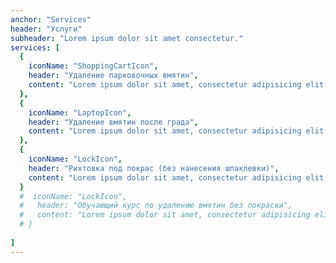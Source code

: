 ```yaml
---
anchor: "Services"
header: "Услуги"
subheader: "Lorem ipsum dolor sit amet consectetur."
services: [
  {
    iconName: "ShoppingCartIcon",
    header: "Удаление парковочных вмятин",
    content: "Lorem ipsum dolor sit amet, consectetur adipisicing elit. Minima maxime quam architecto quo inventore harum ex magni, dicta impedit."
  },
  {
    iconName: "LaptopIcon",
    header: "Удаление вмятин после града",
    content: "Lorem ipsum dolor sit amet, consectetur adipisicing elit. Minima maxime quam architecto quo inventore harum ex magni, dicta impedit."
  },
  {
    iconName: "LockIcon",
    header: "Рихтовка под покрас (без нанесения шпаклевки)",
    content: "Lorem ipsum dolor sit amet, consectetur adipisicing elit. Minima maxime quam architecto quo inventore harum ex magni, dicta impedit."
  }
  #  iconName: "LockIcon",
  #   header: "Обучающий курс по удалению вмятин без покраски",
  #   content: "Lorem ipsum dolor sit amet, consectetur adipisicing elit. Minima maxime quam architecto quo inventore harum ex magni, dicta impedit."
  # }
  
]
---
```


